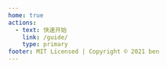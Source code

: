 ```yaml
---
home: true
actions:
  - text: 快速开始 
    link: /guide/ 
    type: primary 
footer: MIT Licensed | Copyright © 2021 ben
---
```

